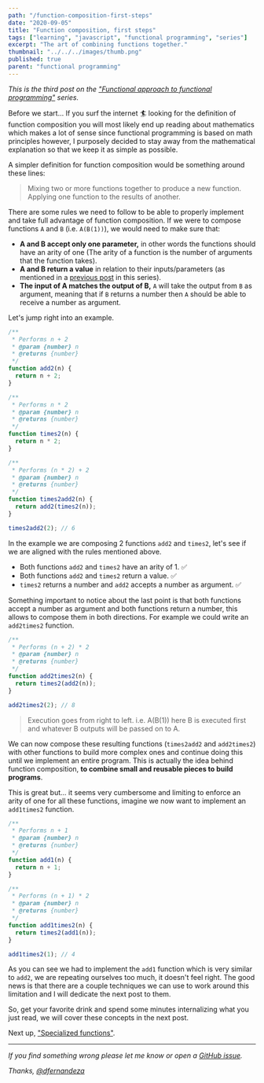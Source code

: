 ```yaml
---
path: "/function-composition-first-steps"
date: "2020-09-05"
title: "Function composition, first steps"
tags: ["learning", "javascript", "functional programming", "series"]
excerpt: "The art of combining functions together."
thumbnail: "../../../images/thumb.png"
published: true
parent: "functional programming"
---
```


_This is the third post on the ["Functional approach to functional programming"](/functional-approach-to-functional-programming) series._

Before we start... If you surf the internet 🏄 looking for the definition of function composition you will most likely end up reading about mathematics which makes a lot of sense since functional programming is based on math principles however, I purposely decided to stay away from the mathematical explanation so that we keep it as simple as possible.

A simpler definition for function composition would be something around these lines:

> Mixing two or more functions together to produce a new function.
> Applying one function to the results of another.

There are some rules we need to follow to be able to properly implement and take full advantage of function composition. If we were to compose functions `A` and `B` (i.e. `A(B(1))`), we would need to make sure that:

- **A and B accept only one parameter,** in other words the functions should have an arity of one (The arity of a function is the number of arguments that the function takes).
- **A and B return a value** in relation to their inputs/parameters (as mentioned in a [previous post](/functions) in this series).
- **The input of A matches the output of B,** `A` will take the output from `B` as argument, meaning that if `B` returns a number then `A` should be able to receive a number as argument.

Let's jump right into an example.

```js
/**
 * Performs n + 2
 * @param {number} n
 * @returns {number}
 */
function add2(n) {
  return n + 2;
}

/**
 * Performs n * 2
 * @param {number} n
 * @returns {number}
 */
function times2(n) {
  return n * 2;
}

/**
 * Performs (n * 2) + 2
 * @param {number} n
 * @returns {number}
 */
function times2add2(n) {
  return add2(times2(n));
}

times2add2(2); // 6
```

In the example we are composing 2 functions `add2` and `times2`, let's see if we are aligned with the rules mentioned above.

- Both functions `add2` and `times2` have an arity of 1. ✅
- Both functions `add2` and `times2` return a value. ✅
- `times2` returns a number and `add2` accepts a number as argument. ✅

Something important to notice about the last point is that both functions accept a number as argument and both functions return a number, this allows to compose them in both directions. For example we could write an `add2times2` function.

```js
/**
 * Performs (n + 2) * 2
 * @param {number} n
 * @returns {number}
 */
function add2times2(n) {
  return times2(add2(n));
}

add2times2(2); // 8
```

> Execution goes from right to left. i.e. A(B(1)) here B is executed first and whatever B outputs will be passed on to A.

We can now compose these resulting functions (`times2add2` and `add2times2`) with other functions to build more complex ones and continue doing this until we implement an entire program. This is actually the idea behind function composition, **to combine small and reusable pieces to build programs**.

This is great but... it seems very cumbersome and limiting to enforce an arity of one for all these functions, imagine we now want to implement an `add1times2` function.

```js
/**
 * Performs n + 1
 * @param {number} n
 * @returns {number}
 */
function add1(n) {
  return n + 1;
}

/**
 * Performs (n + 1) * 2
 * @param {number} n
 * @returns {number}
 */
function add1times2(n) {
  return times2(add1(n));
}

add1times2(1); // 4
```

As you can see we had to implement the `add1` function which is very similar to `add2`, we are repeating ourselves too much, it doesn't feel right. The good news is that there are a couple techniques we can use to work around this limitation and I will dedicate the next post to them.

So, get your favorite drink and spend some minutes internalizing what you just read, we will cover these concepts in the next post.

Next up, ["Specialized functions"](/specialized-functions).

---

_If you find something wrong please let me know or open a [GitHub issue](https://github.com/dfernandeza/danifdz/issues)._

_Thanks, [@dfernandeza](https://twitter.com/dfernandeza)_

